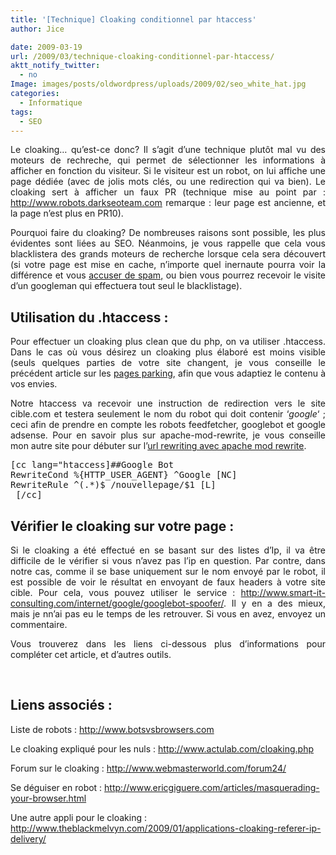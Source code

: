 ```yaml
---
title: '[Technique] Cloaking conditionnel par htaccess'
author: Jice

date: 2009-03-19
url: /2009/03/technique-cloaking-conditionnel-par-htaccess/
aktt_notify_twitter:
  - no
Image: images/posts/oldwordpress/uploads/2009/02/seo_white_hat.jpg
categories:
  - Informatique
tags:
  - SEO
---
```

<p style="text-align: justify;">
  Le cloaking&#8230; qu&#8217;est-ce donc? Il s&#8217;agit d&#8217;une technique plutôt mal vu des moteurs de rechreche, qui permet de sélectionner les informations à afficher en fonction du visiteur. Si le visiteur est un robot, on lui affiche une page dédiée (avec de jolis mots clés, ou une redirection qui va bien). Le cloaking sert à afficher un faux PR (technique mise au point par : <a title="Dark Seo Team" href="http://www.robots.darkseoteam.com/" target="_blank">http://www.robots.darkseoteam.com</a> remarque : leur page est ancienne, et la page n&#8217;est plus en PR10).
</p>

<p style="text-align: justify;">
  Pourquoi faire du cloaking? De nombreuses raisons sont possible, les plus évidentes sont liées au SEO. Néanmoins, je vous rappelle que cela vous blacklistera des grands moteurs de recherche lorsque cela sera découvert (si votre page est mise en cache, n&#8217;importe quel inernaute pourra voir la différence et vous <a title="Reporter un site spammy" href="http://www.google.fr/webmasters/spamreport.html" target="_blank">accuser de spam,</a> ou bien vous pourrez recevoir le visite d&#8217;un googleman qui effectuera tout seul le blacklistage).
</p>

<!--more-->

<h2 style="text-align: justify;">
  Utilisation du .htaccess :
</h2>

<p style="text-align: justify;">
  Pour effectuer un cloaking plus clean que du php, on va utiliser .htaccess. Dans le cas où vous désirez un cloaking plus élaboré est moins visible (seuls quelques parties de votre site changent, je vous conseille le précédent article sur les <a title="Pages parking" href="http://localhost/oldblog/2009/02/les-pages-parking/">pages parking</a>, afin que vous adaptiez le contenu à vos envies.
</p>

<p style="text-align: justify;">
  Notre htaccess va recevoir une instruction de redirection vers le site cible.com et testera seulement le nom du robot qui doit contenir &#8216;<em>google</em>&#8216; ; ceci afin de prendre en compte les robots feedfetcher, googlebot et google adsense. Pour en savoir plus sur apache-mod-rewrite, je vous conseille mon autre site pour débuter sur l&#8217;<a title="Débuter url rewriting avec apache mod-rewrite" href="http://www.apache-mod-rewrite.fr" target="_blank">url rewriting avec apache mod rewrite</a>.
</p>

<pre>[cc lang="htaccess]##Google Bot
RewriteCond %{HTTP_USER_AGENT} ^Google [NC]
RewriteRule ^(.*)$ /nouvellepage/$1 [L]
 [/cc]</pre>

## Vérifier le cloaking sur votre page :

<p style="text-align: justify;">
  Si le cloaking a été effectué en se basant sur des listes d&#8217;Ip, il va être difficile de le vérifier si vous n&#8217;avez pas l&#8217;ip en question. Par contre, dans notre cas, comme il se base uniquement sur le nom envoyé par le robot, il est possible de voir le résultat en envoyant de faux headers à votre site cible. Pour cela, vous pouvez utiliser le service : <a href="http://www.smart-it-consulting.com/internet/google/googlebot-spoofer/" target="_blank">http://www.smart-it-consulting.com/internet/google/googlebot-spoofer/</a>. Il y en a des mieux, mais je nn&#8217;ai pas eu le temps de les retrouver. Si vous en avez, envoyez un commentaire.
</p>

<p style="text-align: justify;">
  Vous trouverez dans les liens ci-dessous plus d&#8217;informations pour compléter cet article, et d&#8217;autres outils.
</p>

<br class="spacer_" />

## Liens associés :

Liste de robots : <a href="http://www.botsvsbrowsers.com" target="_blank">http://www.botsvsbrowsers.com</a>

Le cloaking expliqué pour les nuls : <a href="http://www.actulab.com/cloaking.php" target="_blank">http://www.actulab.com/cloaking.php</a>

Forum sur le cloaking : <a href="http://www.webmasterworld.com/forum24/" target="_blank">http://www.webmasterworld.com/forum24/</a>

Se déguiser en robot : <a href="http://www.ericgiguere.com/articles/masquerading-your-browser.html" target="_blank">http://www.ericgiguere.com/articles/masquerading-your-browser.html</a>

Une autre appli pour le cloaking : <a href="http://www.theblackmelvyn.com/2009/01/applications-cloaking-referer-ip-delivery/" target="_blank">http://www.theblackmelvyn.com/2009/01/applications-cloaking-referer-ip-delivery/</a>
